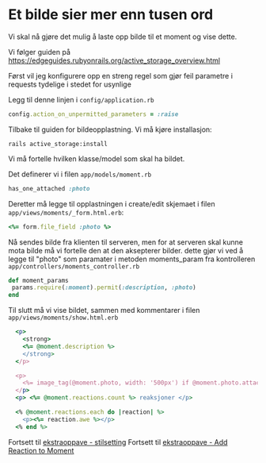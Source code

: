  # Et bilde sier mer enn tusen ord
 
 Vi skal nå gjøre det mulig å laste opp bilde til et moment og vise dette.

 Vi følger guiden på https://edgeguides.rubyonrails.org/active_storage_overview.html
 
 Først vil jeg konfigurere opp en streng regel som gjør feil parametre i requests tydelige i stedet for usynlige
 
 Legg til denne linjen i `config/application.rb`
 
 ```ruby
 config.action_on_unpermitted_parameters = :raise
 ```
 
 Tilbake til guiden for bildeopplastning. Vi må kjøre installasjon:
 
    rails active_storage:install
 
 Vi må fortelle hvilken klasse/model som skal ha bildet.
 
 Det definerer vi i filen `app/models/moment.rb`
 
 ```ruby
 has_one_attached :photo
 ```

 Deretter må legge til opplastningen i create/edit skjemaet i filen `app/views/moments/_form.html.erb`:

 ```ruby
 <%= form.file_field :photo %>
 ```
 
 Nå sendes bilde fra klienten til serveren, men for at serveren skal kunne mota bilde må vi fortelle den at den aksepterer bilder. dette gjør vi ved å legge til "photo" som paramater i metoden moments_param fra kontrolleren `app/controllers/moments_controller.rb`
 
 ```ruby
 def moment_params
  params.require(:moment).permit(:description, :photo)
 end
 ```

 Til slutt må vi vise bildet, sammen med kommentarer i filen `app/views/moments/show.html.erb`

 ```ruby
   <p>
     <strong>
     <%= @moment.description %>
     </strong>
   </p>

   <p>
     <%= image_tag(@moment.photo, width: '500px') if @moment.photo.attached? %>
   </p>
   <p> <%= @moment.reactions.count %> reaksjoner </p>

   <% @moment.reactions.each do |reaction| %>
     <p><%= reaction.awe %></p>
   <% end %>
 ```

Fortsett til [ekstraoppave - stilsetting](extra-styling.md)
Fortsett til [ekstraoppave - Add Reaction to Moment](add-reaction.md)
